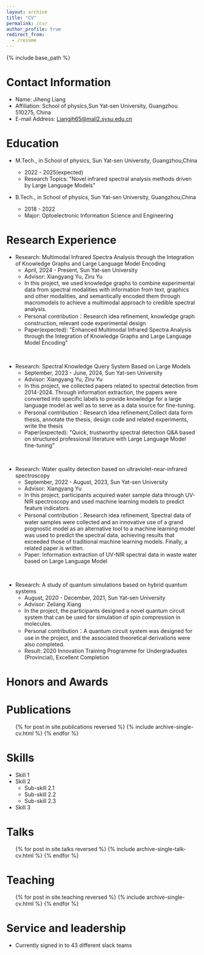 ```yaml
---
layout: archive
title: "CV"
permalink: /cv/
author_profile: true
redirect_from:
  - /resume
---
```


{% include base_path %}

Contact Information
======
* Name: Jiheng Liang
* Affiliation: School of physics,Sun Yat-sen University, Guangzhou 510275, China
* E-mail Address: Liangjh65@mail2.sysu.edu.cn



Education
======
* M.Tech., in School of physics, Sun Yat-sen University, Guangzhou,China 
  * 2022 - 2025(expected)
  * Research Topics: "Novel infrared spectral analysis methods driven by Large Language Models"

* B.Tech., in School of physics, Sun Yat-sen University, Guangzhou,China
  * 2018 - 2022 
  * Major: Optoelectronic Information Science and Engineering

Research Experience
======
* Research: Multimodal Infrared Spectra Analysis through the Integration of Knowledge Graphs and Large Language Model Encoding
  * April, 2024 - Present, Sun Yat-sen University
  * Advisor: Xiangyang Yu, Ziru Yu
  * In this project, we used knowledge graphs to combine experimental data from spectral modalities with information from text, graphics and other modalities, and semantically encoded them through macromodels to achieve a multimodal approach to credible spectral analysis.
  * Personal contribution：Research idea refinement, knowledge graph construction, relevant code experimental design
  * Paper(expected): "Enhanced Multimodal Infrared Spectra Analysis through the Integration of Knowledge Graphs and Large Language Model Encoding"

&nbsp;

* Research: Spectral Knowledge Query System Based on Large Models
  * September, 2023 - June, 2024, Sun Yat-sen University
  * Advisor: Xiangyang Yu, Ziru Yu
  * In this project, we collected papers related to spectral detection from 2014-2024. Through information extraction, the papers were converted into specific labels to provide knowledge for a large language model as well as to serve as a data source for fine-tuning.
  * Personal contribution：Research idea refinement,Collect data form thesis, annotate the thesis, design code and related experiments, write the thesis
  * Paper(expected): "Quick, trustworthy spectral detection Q&A based on structured professional literature with Large Language Model fine-tuning"

&nbsp;

* Research: Water quality detection based on ultraviolet-near-infrared spectroscopy
  * September, 2022 - August, 2023, Sun Yat-sen University
  * Advisor: Xiangyang Yu
  * In this project, participants acquired water sample data through UV-NIR spectroscopy and used machine learning models to predict feature indicators.
  * Personal contribution：Research idea refinement, Spectral data of water samples were collected and an innovative use of a grand prognostic model as an alternative tool to a machine learning model was used to predict the spectral data, achieving results that exceeded those of traditional machine learning models. Finally, a related paper is written.
  * Paper: Information extraction of UV-NIR spectral data in waste water based on Large Language Model

&nbsp;

* Research: A study of quantum simulations based on hybrid quantum systems
  * August, 2020 - December, 2021, Sun Yat-sen University
  * Advisor: Zeliang Xiang
  * In the project, the participants designed a novel quantum circuit system that can be used for simulation of spin compression in molecules.
  * Personal contribution：A quantum circuit system was designed for use in the project, and the associated theoretical derivations were also completed.
  * Result: 2020 Innovation Training Programme for Undergraduates (Provincial), Excellent Completion

Honors and Awards
======

Publications
======
  <ul>{% for post in site.publications reversed %}
    {% include archive-single-cv.html %}
  {% endfor %}</ul>

Skills
======
* Skill 1
* Skill 2
  * Sub-skill 2.1
  * Sub-skill 2.2
  * Sub-skill 2.3
* Skill 3

Talks
======
  <ul>{% for post in site.talks reversed %}
    {% include archive-single-talk-cv.html  %}
  {% endfor %}</ul>
  
Teaching
======
  <ul>{% for post in site.teaching reversed %}
    {% include archive-single-cv.html %}
  {% endfor %}</ul>
  
Service and leadership
======
* Currently signed in to 43 different slack teams
